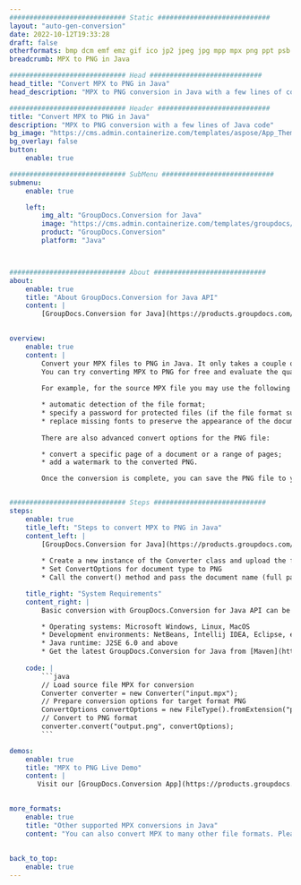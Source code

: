 ```yaml
---
############################# Static ############################
layout: "auto-gen-conversion"
date: 2022-10-12T19:33:28
draft: false
otherformats: bmp dcm emf emz gif ico jp2 jpeg jpg mpp mpx png ppt psb psd svg svgz tga tif tiff webp wmf wmz xer
breadcrumb: MPX to PNG in Java

############################# Head ############################
head_title: "Convert MPX to PNG in Java"
head_description: "MPX to PNG conversion in Java with a few lines of code. Convert over 160 file formats using the GroupDocs document conversion API for Java"

############################# Header ############################
title: "Convert MPX to PNG in Java"
description: "MPX to PNG conversion with a few lines of Java code"
bg_image: "https://cms.admin.containerize.com/templates/aspose/App_Themes/V3/images/bg/header1.png"
bg_overlay: false
button:
    enable: true

############################# SubMenu ############################
submenu:
    enable: true

    left:
        img_alt: "GroupDocs.Conversion for Java"
        image: "https://cms.admin.containerize.com/templates/groupdocs/images/product-logos/90x90-noborder/groupdocs-conversion-java.png"
        product: "GroupDocs.Conversion"
        platform: "Java"



############################# About ############################
about:
    enable: true
    title: "About GroupDocs.Conversion for Java API"
    content: |
        [GroupDocs.Conversion for Java](https://products.groupdocs.com/conversion/java/) is an advanced file format conversion API for converting between popular image and document formats such as Microsoft Office, OpenDocument, PDF, HTML, email, CAD. and much more with just a few lines of code. The native API automatically detects the formats of the original documents and offers many options for customizing the converted documents. Along with the function of extracting information from a document, it also supports caching of the conversion results to the local disk by default. However, any type of cache storage can be supported by implementing the appropriate interfaces - Amazon S3, Dropbox, Google Drive, Windows Azure, Reddis, or any others.
    

overview:
    enable: true
    content: |
        Convert your MPX files to PNG in Java. It only takes a couple of lines of Java code on any platform of your choice, such as Windows, Linux, macOS.
        You can try converting MPX to PNG for free and evaluate the quality of the conversion results. Along with simple file conversion scripts, you can try more sophisticated options for loading the MPX source file and storing the PNG output. 
        
        For example, for the source MPX file you may use the following load options:

        * automatic detection of the file format;
        * specify a password for protected files (if the file format supports it);
        * replace missing fonts to preserve the appearance of the document.
        
        There are also advanced convert options for the PNG file:

        * convert a specific page of a document or a range of pages;
        * add a watermark to the converted PNG.

        Once the conversion is complete, you can save the PNG file to your local file path or to any third party storage such as FTP, Amazon S3, Google Drive, Dropbox etc. Please note - to convert MPX to PNG, you do not need to install any additional software, such as MS Office, Open Office, Adobe Acrobat Reader etc.


############################# Steps ############################
steps:
    enable: true
    title_left: "Steps to convert MPX to PNG in Java"
    content_left: |
        [GroupDocs.Conversion for Java](https://products.groupdocs.com/conversion/java/) allows developers to easily convert MPX file to PNG with a few lines of code.
        
        * Create a new instance of the Converter class and upload the file MPX with the full path
        * Set ConvertOptions for document type to PNG
        * Call the convert() method and pass the document name (full path) and format (PNG) as a parameter

    title_right: "System Requirements"
    content_right: |
        Basic conversion with GroupDocs.Conversion for Java API can be done with just a few lines of code. Our APIs are supported on all major platforms and operating systems. Before executing the code below, make sure you have the following prerequisites installed on your system.

        * Operating systems: Microsoft Windows, Linux, MacOS
        * Development environments: NetBeans, Intellij IDEA, Eclipse, etc.
        * Java runtime: J2SE 6.0 and above
        * Get the latest GroupDocs.Conversion for Java from [Maven](https://repository.groupdocs.com/webapp/#/artifacts/browse/tree/General/repo/com/groupdocs/groupdocs-conversion)
         
    code: |
        ```java    
        // Load source file MPX for conversion
        Converter converter = new Converter("input.mpx");
        // Prepare conversion options for target format PNG
        ConvertOptions convertOptions = new FileType().fromExtension("png").getConvertOptions();
        // Convert to PNG format
        converter.convert("output.png", convertOptions);
        ```

demos:
    enable: true
    title: "MPX to PNG Live Demo"
    content: |
       Visit our [GroupDocs.Conversion App](https://products.groupdocs.app/conversion/family) website and try MPX to PNG conversion now. The free demo has the following benefits
          

more_formats:
    enable: true
    title: "Other supported MPX conversions in Java"
    content: "You can also convert MPX to many other file formats. Please see the list below."
       
       
back_to_top:
    enable: true
---
```

